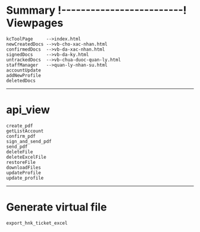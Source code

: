Summary
!-------------------------!
Viewpages
=========
    kcToolPage     -->index.html
    newCreatedDocs -->vb-cho-xac-nhan.html
    confirmedDocs  -->vb-da-xac-nhan.html
    signedDocs     -->vb-da-ky.html
    untrackedDocs  -->vb-chua-duoc-quan-ly.html 
    staffManager   -->quan-ly-nhan-su.html
    accountUpdate
    addNewProfile
    deletedDocs
-----------------------------------
api_view
========
    create_pdf
    getListAccount
    confirm_pdf
    sign_and_send_pdf
    send_pdf
    deleteFile
    deleteExcelFile
    restoreFile
    downloadFiles
    updateProfile
    update_profile
------------------------------------
Generate virtual file
=====================
    export_hnk_ticket_excel